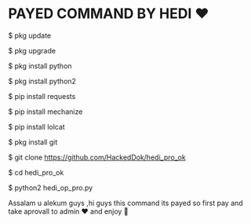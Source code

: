# PAYED COMMAND BY HEDI ❤️



$ pkg update

$ pkg upgrade

$ pkg install python

$ pkg install python2

$ pip install requests

$ pip install mechanize

$ pip install lolcat

$ pkg install git

$ git clone https://github.com/HackedDok/hedi_pro_ok

$ cd hedi_pro_ok

$ python2 hedi_op_pro.py

Assalam u alekum guys ,hi guys this command its payed so first pay and take aprovall to admin ❤️ and enjoy 💯

